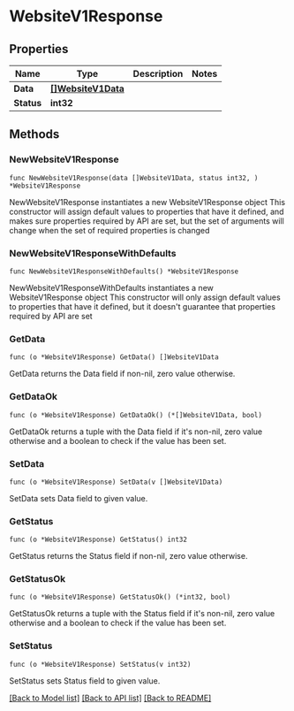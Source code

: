 # WebsiteV1Response

## Properties

Name | Type | Description | Notes
------------ | ------------- | ------------- | -------------
**Data** | [**[]WebsiteV1Data**](WebsiteV1Data.md) |  | 
**Status** | **int32** |  | 

## Methods

### NewWebsiteV1Response

`func NewWebsiteV1Response(data []WebsiteV1Data, status int32, ) *WebsiteV1Response`

NewWebsiteV1Response instantiates a new WebsiteV1Response object
This constructor will assign default values to properties that have it defined,
and makes sure properties required by API are set, but the set of arguments
will change when the set of required properties is changed

### NewWebsiteV1ResponseWithDefaults

`func NewWebsiteV1ResponseWithDefaults() *WebsiteV1Response`

NewWebsiteV1ResponseWithDefaults instantiates a new WebsiteV1Response object
This constructor will only assign default values to properties that have it defined,
but it doesn't guarantee that properties required by API are set

### GetData

`func (o *WebsiteV1Response) GetData() []WebsiteV1Data`

GetData returns the Data field if non-nil, zero value otherwise.

### GetDataOk

`func (o *WebsiteV1Response) GetDataOk() (*[]WebsiteV1Data, bool)`

GetDataOk returns a tuple with the Data field if it's non-nil, zero value otherwise
and a boolean to check if the value has been set.

### SetData

`func (o *WebsiteV1Response) SetData(v []WebsiteV1Data)`

SetData sets Data field to given value.


### GetStatus

`func (o *WebsiteV1Response) GetStatus() int32`

GetStatus returns the Status field if non-nil, zero value otherwise.

### GetStatusOk

`func (o *WebsiteV1Response) GetStatusOk() (*int32, bool)`

GetStatusOk returns a tuple with the Status field if it's non-nil, zero value otherwise
and a boolean to check if the value has been set.

### SetStatus

`func (o *WebsiteV1Response) SetStatus(v int32)`

SetStatus sets Status field to given value.



[[Back to Model list]](../README.md#documentation-for-models) [[Back to API list]](../README.md#documentation-for-api-endpoints) [[Back to README]](../README.md)



